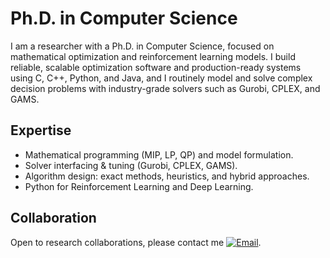 # Ph.D. in Computer Science

I am a researcher with a Ph.D. in Computer Science, focused on mathematical optimization and reinforcement learning models. I build reliable, scalable optimization software and production-ready systems using C, C++, Python, and Java, and I routinely model and solve complex decision problems with industry-grade solvers such as Gurobi, CPLEX, and GAMS.

## Expertise
- Mathematical programming (MIP, LP, QP) and model formulation.
- Solver interfacing & tuning (Gurobi, CPLEX, GAMS).
- Algorithm design: exact methods, heuristics, and hybrid approaches.
- Python for Reinforcement Learning and Deep Learning.

## Collaboration
Open to research collaborations, please contact me [![Email](https://img.shields.io/badge/Email-555555?style=flat&logo=gmail&logoColor=white)](mailto:ton.adresse@exemple.com).


